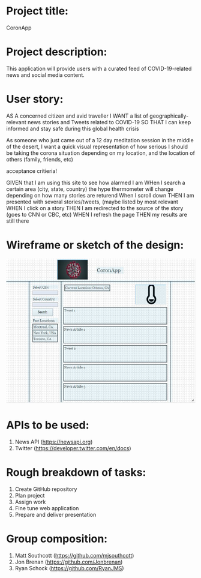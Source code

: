 # Project title:
CoronApp

# Project description:
This application will provide users with a curated feed of COVID-19-related news and social media content.

# User story:
AS A concerned citizen and avid traveller
I WANT a list of geographically-relevant news stories and Tweets related to COVID-19
SO THAT I can keep informed and stay safe during this global health crisis

As someone who just came out of a 12 day meditation session in the middle of the
desert, I want a quick visual representation of how serious I should be taking
the corona situation depending on my location, and the location of others 
(family, friends, etc)


acceptance critieria! 


GIVEN that I am using this site to see how alarmed I am
WHen I search a certain area (city, state, country) the
hype thermometer will change depending on how many stories
are returend
When I scroll down
THEN I am presented with several stories/tweets, (maybe listed by
most relevant
WHEN I click on a story
THEN I am redirected to the source of the story (goes to CNN or CBC, etc)
WHEN I refresh the page
THEN my results are still there


# Wireframe or sketch of the design:
![Wireframe](https://github.com/mjsouthcott/CoronApp/blob/master/images/wireframe.JPG)

# APIs to be used:
1. News API (https://newsapi.org)
2. Twitter (https://developer.twitter.com/en/docs)

# Rough breakdown of tasks:
1. Create GitHub repository
2. Plan project
3. Assign work
4. Fine tune web application
5. Prepare and deliver presentation

# Group composition:
1. Matt Southcott (https://github.com/mjsouthcott)
2. Jon Brenan (https://github.com/Jonbrenan)
3. Ryan Schock (https://github.com/RyanJMS)
